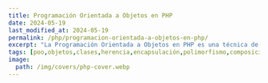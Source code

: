 ```yaml
---
title: Programación Orientada a Objetos en PHP
date: 2024-05-19
last_modified_at: 2024-05-19
permalink: /php/programacion-orientada-a-objetos-en-php/
excerpt: "La Programación Orientada a Objetos en PHP es una técnica de programación que permite organizar el código en clases y objetos."
tags: [poo,objetos,clases,herencia,encapsulación,polimorfismo,composición,pruebas unitarias]
image:
  path: /img/covers/php-cover.webp
---
```

